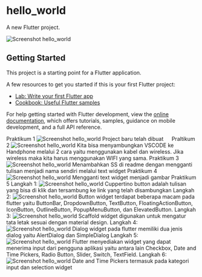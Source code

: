 # hello_world

A new Flutter project.

![Screenshot hello_world](images/01.png)
## Getting Started

This project is a starting point for a Flutter application.

A few resources to get you started if this is your first Flutter project:

- [Lab: Write your first Flutter app](https://docs.flutter.dev/get-started/codelab)
- [Cookbook: Useful Flutter samples](https://docs.flutter.dev/cookbook)

For help getting started with Flutter development, view the
[online documentation](https://docs.flutter.dev/), which offers tutorials,
samples, guidance on mobile development, and a full API reference.

Praktikum 1
![Screenshot hello_world](images/02.png)
Project baru telah dibuat  
Praltikum 2
![Screenshot hello_world](images/03.jpg)
Kita bisa menyambungkan VSCODE ke Handphone melalui 2 cara yaitu menggunakan kabel dan wireless.
Jika wireless maka kita harus menggunakan WIFI yang sama. 
Praktikum 3
![Screenshot hello_world](images/04.png)
Menambahkan SS di readme dengan mengganti tulisan menjadi nama sendiri melalui text widget
Praktikum 4
![Screenshot hello_world](images/05.png)
Mengganti text widget menjadi gambar 
Praktikum 5
Langkah 1:
![Screenshot hello_world](images/07.png)
Cuppertino button adalah tulisan yang bisa di klik dan tersambung ke link yang telah disambungkan
Langkah 2:
![Screenshot hello_world](images/08.png)
Button widget terdapat beberapa macam pada flutter yaitu ButtonBar, DropdownButton, TextButton, FloatingActionButton, IconButton, OutlineButton, PopupMenuButton, dan ElevatedButton.
Langkah 3:
![Screenshot hello_world](images/09.png)
Scaffold widget digunakan untuk mengatur tata letak sesuai dengan material design.
Langkah 4:
![Screenshot hello_world](images/10.png)
Dialog widget pada flutter memiliki dua jenis dialog yaitu AlertDialog dan SimpleDialog
Langkah 5:
![Screenshot hello_world](images/11.png)
Flutter menyediakan widget yang dapat menerima input dari pengguna aplikasi yaitu antara lain Checkbox, Date and Time Pickers, Radio Button, Slider, Switch, TextField.
Langkah 6:
![Screenshot hello_world](images/12.png)
Date and Time Pickers termasuk pada kategori input dan selection widget